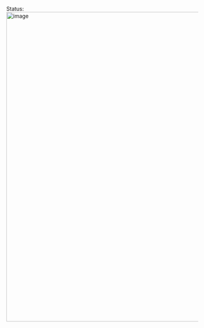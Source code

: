 Status:
<img width="1631" height="814" alt="image" src="https://github.com/user-attachments/assets/1db880f6-c81e-434e-ba90-7656d34fddd4" />
